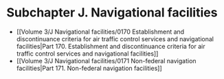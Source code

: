 # Subchapter J. Navigational facilities

- [[Volume 3/J Navigational facilities/0170 Establishment and discontinuance criteria for air traffic control services and navigational facilities|Part 170. Establishment and discontinuance criteria for air traffic control services and navigational facilities]]
- [[Volume 3/J Navigational facilities/0171 Non-federal navigation facilities|Part 171. Non-federal navigation facilities]]